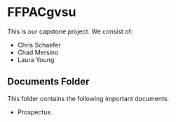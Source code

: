 # FFPACgvsu
This is our capstone project. We consist of:
* Chris Schaefer
* Chad Mersino
* Laura Young

## Documents Folder
This folder contains the following important documents:
* Prospectus